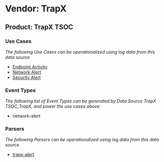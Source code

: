 Vendor: TrapX
=============
Product: TrapX TSOC
-------------------

### Use Cases

_The following Use Cases can be operationalized using log data from this data source_

* [Endpoint Activity](../UseCases/usecase_endpoint_activity.md)
* [Network Alert](../UseCases/usecase_network_alert.md)
* [Security Alert](../UseCases/usecase_security_alert.md)


### Event Types

_The following list of Event Types can be generated by Data Source TrapX TSOC_TrapX, and power the use cases above:_

- network-alert


### Parsers

_The following Parsers can be operationalized using log data from this data source_

* [trapx-alert](../Parsers/parserContent_trapx-alert.md)
